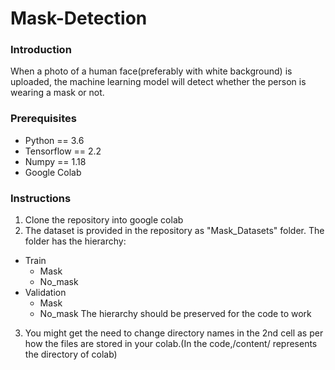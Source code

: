 # Mask-Detection

### Introduction
When a photo of a human face(preferably with white background) is uploaded, the machine learning model will detect whether the person is wearing a mask or not.

### Prerequisites
- Python == 3.6
- Tensorflow == 2.2
- Numpy == 1.18
- Google Colab

### Instructions
1. Clone the repository into google colab
2. The dataset is provided in the repository as "Mask_Datasets" folder.
The folder has the hierarchy:
  - Train
    - Mask
    - No_mask
  - Validation
    - Mask
    - No_mask
The hierarchy should be preserved for the code to work
3. You might get the need to change directory names in the 2nd cell as per how the files are stored in your colab.(In the code,/content/ represents the directory of colab)
